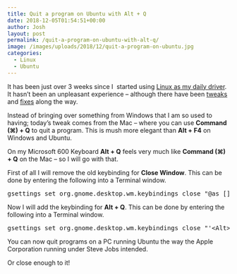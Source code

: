 ```yaml
---
title: Quit a program on Ubuntu with Alt + Q
date: 2018-12-05T01:54:51+00:00
author: Josh
layout: post
permalink: /quit-a-program-on-ubuntu-with-alt-q/
image: /images/uploads/2018/12/quit-a-program-on-ubuntu.jpg
categories:
  - Linux
  - Ubuntu
---
```

It has been just over 3 weeks since I  started using [Linux as my daily driver](https://joshdawes.com/linux-as-my-daily-driver/). It hasn&#8217;t been an unpleasant experience &#8211; although there have been [tweaks](https://joshdawes.com/minimise-windows-on-ubuntu-18-04-with-super-m/) and [fixes](https://joshdawes.com/fixing-the-calculator-key-in-ubuntu-18-04/) along the way.

Instead of bringing over something from Windows that I am so used to having; today&#8217;s tweak comes from the Mac &#8211; where you can use **Command (⌘) + Q** to quit a program. This is mush more elegant than **Alt + F4** on Windows and Ubuntu.

On my Microsoft 600 Keyboard **Alt + Q** feels very much like **Command (⌘) + Q** on the Mac &#8211; so I will go with that.

First of all I will remove the old keybinding for **Close Window**. This can be done by entering the following into a Terminal window.

<pre>gsettings set org.gnome.desktop.wm.keybindings close "@as []"</pre>

Now I will add the keybinding for **Alt + Q**. This can be done by entering the following into a Terminal window.

<pre>gsettings set org.gnome.desktop.wm.keybindings close "'&lt;Alt&gt;q'"</pre>

You can now quit programs on a PC running Ubuntu the way the Apple Corporation running under Steve Jobs intended.

Or close enough to it!